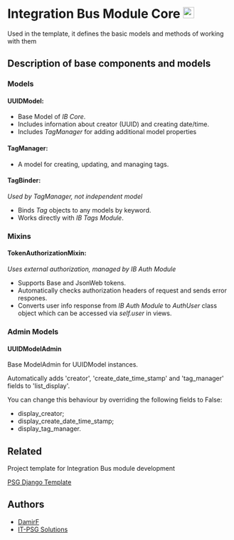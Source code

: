 # Integration Bus Module Core <img alt="Logo" height="25" src="https://ib-elp-it-psg.com/static/admin/img/root_media/icon_psg.svg" width="25"/>

Used in the template, it defines the basic models and methods of working with them

## Description of base components and models

### Models

#### UUIDModel:

- Base Model of *IB Core*.
- Includes infornation about creator (UUID) and creating date/time.
- Includes *TagManager* for adding additional model properties

#### TagManager:

- A model for creating, updating, and managing tags.

#### TagBinder:

*Used by *TagManager*, not independent model*

- Binds *Tag* objects to any models by keyword.
- Works directly with *IB Tags Module*.

### Mixins

#### TokenAuthorizationMixin:

*Uses external authorization, managed by IB Auth Module*

- Supports Base and JsonWeb tokens.
- Automatically checks authorization headers of request and sends error respones.
- Converts user info response from *IB Auth Module* to *AuthUser* class object which can be accessed via *self.user* in
  views.

### Admin Models

#### UUIDModelAdmin

Base ModelAdmin for UUIDModel instances.

Automatically adds 'creator', 'create_date_time_stamp' and 'tag_manager' fields to 'list_display'.

You can change this behaviour by overriding the following fields to False:

- display_creator;
- display_create_date_time_stamp;
- display_tag_manager.

## Related

Project template for Integration Bus module development

[PSG Django Template](https://github.com/KZN-IT-PSG/psg_django_template)

## Authors

- [DamirF](https://github.com/DamirF)
- [IT-PSG Solutions](https://it-psg.com)

